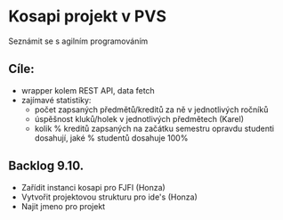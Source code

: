 # Kosapi projekt v PVS


Seznámit se s agilním programováním

## Cíle:

- wrapper kolem REST API, data fetch
- zajímavé statistiky:
  - počet zapsaných předmětů/kreditů za ně v jednotlivých ročníků
  - úspěšnost kluků/holek v jednotlivých předmětech (Karel)
  - kolik % kreditů zapsaných na začátku semestru opravdu studenti dosahují, jaké % studentů dosahuje 100%

## Backlog  9.10.

- Zařídit instanci kosapi pro FJFI (Honza)
- Vytvořit projektovou strukturu pro ide's (Honza)
- Najit jmeno pro projekt

